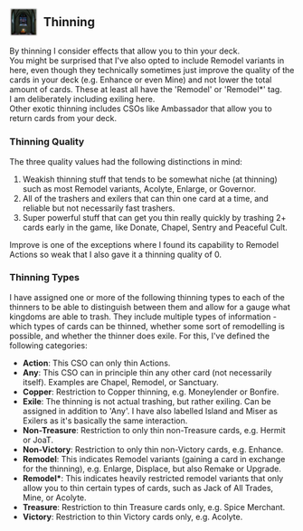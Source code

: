 
## <div style="display: flex; align-items: center;"><img src="../../assets/icons/qualities/thinning.jpg" alt="Thinning icon" width="50"> <span style="margin-left: 10px;">Thinning</span></div>

By thinning I consider effects that allow you to thin your deck.\
You might be surprised that I've also opted to include Remodel variants in here, even though they technically sometimes just improve the quality of the cards in your deck (e.g. Enhance or even Mine) and not lower the total amount of cards. These at least all have the 'Remodel' or 'Remodel*' tag.\
I am deliberately including exiling here.\
Other exotic thinning includes CSOs like Ambassador that allow you to return cards from your deck.

### Thinning Quality

The three quality values had the following distinctions in mind:

1. Weakish thinning stuff that tends to be somewhat niche (at thinning) such as most Remodel variants, Acolyte, Enlarge, or Governor.
2. All of the trashers and exilers that can thin one card at a time, and reliable but not necessarily fast trashers.
3. Super powerful stuff that can get you thin really quickly by trashing 2+ cards early in the game, like Donate, Chapel, Sentry and Peaceful Cult.

Improve is one of the exceptions where I found its capability to Remodel Actions so weak that I also gave it a thinning quality of 0.

### Thinning Types

I have assigned one or more of the following thinning types to each of the thinners to be able to distinguish between them and allow for a gauge what kingdoms are able to trash. They include multiple types of information - which types of cards can be thinned, whether some sort of remodelling is possible, and whether the thinner does exile.
For this, I've defined the following categories:

- **Action**: This CSO can only thin Actions.
- **Any**: This CSO can in principle thin any other card (not necessarily itself). Examples are Chapel, Remodel, or Sanctuary.
- **Copper**: Restriction to Copper thinning, e.g. Moneylender or Bonfire.
- **Exile**: The thinning is not actual trashing, but rather exiling. Can be assigned in addition to 'Any'. I have also labelled Island and Miser as Exilers as it's basically the same interaction.
- **Non-Treasure**: Restriction to only thin non-Treasure cards, e.g. Hermit or JoaT.
- **Non-Victory**: Restriction to only thin non-Victory cards, e.g. Enhance.
- **Remodel**: This indicates Remodel variants (gaining a card in exchange for the thinning), e.g. Enlarge, Displace, but also Remake or Upgrade.
- **Remodel\***: This indicates heavily restricted remodel variants that only allow you to thin certain types of cards, such as Jack of All Trades, Mine, or Acolyte.
- **Treasure**: Restriction to thin Treasure cards only, e.g. Spice Merchant.
- **Victory**: Restriction to thin Victory cards only, e.g. Acolyte.

